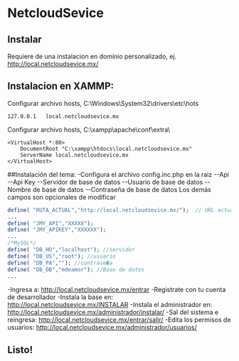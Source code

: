 # NetcloudSevice

## Instalar
Requiere de una instalacion en dominio personalizado, ej. http://local.netcloudsevice.mx/

## Instalacion en XAMMP:

Configurar archivo hosts, C:\Windows\System32\drivers\etc\hots

```
127.0.0.1   local.netcloudsevice.mx

```
Configurar archivo hosts, C:\xampp\apache\conf\extra\

```
<VirtualHost *:80>  
    DocumentRoot "C:\xampp\htdocs\local.netcloudsevice.mx"
    ServerName local.netcloudsevice.mx
</VirtualHost>

```
##Instalación del tema:
-Configura el archivo config.inc.php en la raiz 
--Api
--Api Key
--Servidor de base de datos
--Usuario de base de datos
--Nombre de base de datos
--Contraseña de base de datos
Los demás campos son opcionales de modificar


```php
define(	"RUTA_ACTUAL","http://local.netcloudsevice.mx/");  // URL actual del sistema
...
define(	"JMY_API","XXXXX"); 
define(	"JMY_APIKEY","XXXXXX"); 
... 
/*MySQL*/
define(	"DB_HO","localhost"); //servidor
define(	"DB_US","root"); //usuario
define(	"DB_PA",""); //contrase�a
define(	"DB_DB","mdeamor"); //Base de datos
...

```

-Ingresa a: http://local.netcloudsevice.mx/entrar
-Registrate con tu cuenta de desarrollador
-Instala la base en: http://local.netcloudsevice.mx/INSTALAR
-Instala el administrador en: http://local.netcloudsevice.mx/administrador/instalar/
-Sal del sistema e reingresa: http://local.netcloudsevice.mx/entrar/salir/
-Edita los permisos de usuarios: http://local.netcloudsevice.mx/administrador/usuarios/

## Listo!
